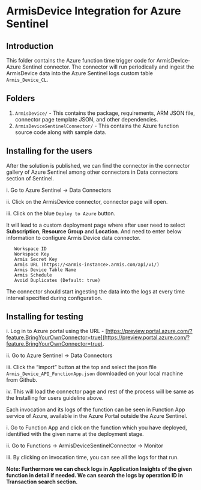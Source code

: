 # ArmisDevice Integration for Azure Sentinel

## Introduction

This folder contains the Azure function time trigger code for ArmisDevice-Azure Sentinel connector. The connector will run periodically and ingest the ArmisDevice data into the Azure Sentinel logs custom table `Armis_Device_CL`.
## Folders

1. `ArmisDevice/` - This contains the package, requirements, ARM JSON file, connector page template JSON, and other dependencies.
2. `ArmisDeviceSentinelConnector/` - This contains the Azure function source code along with sample data.


## Installing for the users

After the solution is published, we can find the connector in the connector gallery of Azure Sentinel among other connectors in Data connectors section of Sentinel.

i. Go to Azure Sentinel -> Data Connectors

ii. Click on the ArmisDevice connector, connector page will open.

iii. Click on the blue `Deploy to Azure` button.


It will lead to a custom deployment page where after user need to select **Subscription**, **Resource Group** and **Location**.
And need to enter below information to configure Armis Device data connector.
```Function Name
   Workspace ID
   Workspace Key
   Armis Secret Key
   Armis URL (https://<armis-instance>.armis.com/api/v1/)
   Armis Device Table Name
   Armis Schedule
   Avoid Duplicates (Default: true)
```


The connector should start ingesting the data into the logs at every time interval specified during configuration.


## Installing for testing


i. Log in to Azure portal using the URL - [https://preview.portal.azure.com/?feature.BringYourOwnConnector=true](https://preview.portal.azure.com/?feature.BringYourOwnConnector=true).

ii. Go to Azure Sentinel -> Data Connectors

iii. Click the “import” button at the top and select the json file `Armis_Device_API_FunctionApp.json` downloaded on your local machine from Github.

iv. This will load the connector page and rest of the process will be same as the Installing for users guideline above.


Each invocation and its logs of the function can be seen in Function App service of Azure, available in the Azure Portal outside the Azure Sentinel.

i. Go to Function App and click on the function which you have deployed, identified with the given name at the deployment stage.

ii. Go to Functions -> ArmisDeviceSentinelConnector -> Monitor

iii. By clicking on invocation time, you can see all the logs for that run.

**Note: Furthermore we can check logs in Application Insights of the given function in detail if needed. We can search the logs by operation ID in Transaction search section.**
